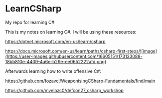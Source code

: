# LearnCSharp
My repo for learning C#

This is my notes on learning C#. I will be using these resources: 

https://dotnet.microsoft.com/en-us/learn/csharp

https://docs.microsoft.com/en-us/learn/paths/csharp-first-steps/![image](https://user-images.githubusercontent.com/16605151/173133088-18bb810e-4409-4a6e-b29e-ee0652222afd.png)

Afterwards learning how to write offensive C#:

https://github.com/fozavci/WeaponisingCSharp-Fundamentals/find/main

https://github.com/mvelazc0/defcon27_csharp_workshop

